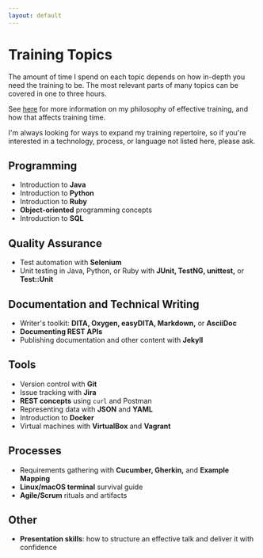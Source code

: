 ```yaml
---
layout: default
---
```


# Training Topics

The amount of time I spend on each topic depends on how in-depth you need the training to be. The most relevant parts of many topics can be covered in one to three hours.

See [here](approach.html) for more information on my philosophy of effective training, and how that affects training time.

I'm always looking for ways to expand my training repertoire, so if you're interested in a technology, process, or language not listed here, please ask.


## Programming

+ Introduction to **Java**
+ Introduction to **Python**
+ Introduction to **Ruby**
+ **Object-oriented** programming concepts
+ Introduction to **SQL**


## Quality Assurance

+ Test automation with **Selenium**
+ Unit testing in Java, Python, or Ruby with **JUnit, TestNG, unittest,** or **Test::Unit**


## Documentation and Technical Writing

+ Writer's toolkit: **DITA, Oxygen, easyDITA, Markdown,** or **AsciiDoc**
+ **Documenting REST APIs**
+ Publishing documentation and other content with **Jekyll**


## Tools

+ Version control with **Git**
+ Issue tracking with **Jira**
+ **REST concepts** using `curl` and Postman
+ Representing data with **JSON** and **YAML**
+ Introduction to **Docker**
+ Virtual machines with **VirtualBox** and **Vagrant**


## Processes

+ Requirements gathering with **Cucumber, Gherkin,** and **Example Mapping**
+ **Linux/macOS terminal** survival guide
+ **Agile/Scrum** rituals and artifacts


## Other

+ **Presentation skills**: how to structure an effective talk and deliver it with confidence
